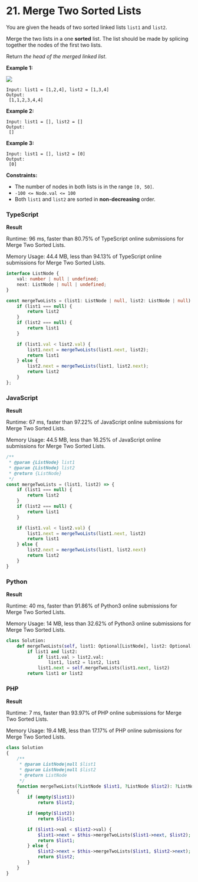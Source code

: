 # 21. Merge Two Sorted Lists

You are given the heads of two sorted linked lists `list1` and `list2`.

Merge the two lists in a one **sorted** list. The list should be made by splicing together the nodes of the first two lists.

Return _the head of the merged linked list_.

**Example 1:**

![](https://assets.leetcode.com/uploads/2020/10/03/merge\_ex1.jpg)

```
Input: list1 = [1,2,4], list2 = [1,3,4]
Output:
 [1,1,2,3,4,4]
```

**Example 2:**

```
Input: list1 = [], list2 = []
Output:
 []
```

**Example 3:**

```
Input: list1 = [], list2 = [0]
Output:
 [0]
```

**Constraints:**

* The number of nodes in both lists is in the range `[0, 50]`.
* `-100 <= Node.val <= 100`
* Both `list1` and `list2` are sorted in **non-decreasing** order.

### TypeScript

**Result**

Runtime: 96 ms, faster than 80.75% of TypeScript online submissions for Merge Two Sorted Lists.

Memory Usage: 44.4 MB, less than 94.13% of TypeScript online submissions for Merge Two Sorted Lists.

```typescript
interface ListNode {
    val: number | null | undefined;
    next: ListNode | null | undefined;
}

const mergeTwoLists = (list1: ListNode | null, list2: ListNode | null): ListNode | null => {
    if (list1 === null) {
        return list2
    }
    if (list2 === null) {
        return list1
    }

    if (list1.val < list2.val) {
        list1.next = mergeTwoLists(list1.next, list2);
        return list1
    } else {
        list2.next = mergeTwoLists(list1, list2.next);
        return list2
    }
};
```

### JavaScript

**Result**

Runtime: 67 ms, faster than 97.22% of JavaScript online submissions for Merge Two Sorted Lists.

Memory Usage: 44.5 MB, less than 16.25% of JavaScript online submissions for Merge Two Sorted Lists.

```javascript
/**
 * @param {ListNode} list1
 * @param {ListNode} list2
 * @return {ListNode}
 */
const mergeTwoLists = (list1, list2) => {
    if (list1 === null) {
        return list2
    }
    if (list2 === null) {
        return list1
    }

    if (list1.val < list2.val) {
        list1.next = mergeTwoLists(list1.next, list2)
        return list1
    } else {
        list2.next = mergeTwoLists(list1, list2.next)
        return list2
    }
}
```

### Python

**Result**

Runtime: 40 ms, faster than 91.86% of Python3 online submissions for Merge Two Sorted Lists.

Memory Usage: 14 MB, less than 32.62% of Python3 online submissions for Merge Two Sorted Lists.

```python
class Solution:
    def mergeTwoLists(self, list1: Optional[ListNode], list2: Optional[ListNode]) -> Optional[ListNode]:
        if list1 and list2:
            if list1.val > list2.val:
                list1, list2 = list2, list1
            list1.next = self.mergeTwoLists(list1.next, list2)
        return list1 or list2
```

### PHP

**Result**

Runtime: 7 ms, faster than 93.97% of PHP online submissions for Merge Two Sorted Lists.

Memory Usage: 19.4 MB, less than 17.17% of PHP online submissions for Merge Two Sorted Lists.

```php
class Solution
{
    /**
     * @param ListNode|null $list1
     * @param ListNode|null $list2
     * @return ListNode
     */
    function mergeTwoLists(?ListNode $list1, ?ListNode $list2): ?ListNode
    {
        if (empty($list1))
            return $list2;

        if (empty($list2))
            return $list1;

        if ($list1->val < $list2->val) {
            $list1->next = $this->mergeTwoLists($list1->next, $list2);
            return $list1;
        } else {
            $list2->next = $this->mergeTwoLists($list1, $list2->next);
            return $list2;
        }
    }
}
```
